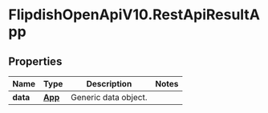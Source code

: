 # FlipdishOpenApiV10.RestApiResultApp

## Properties
Name | Type | Description | Notes
------------ | ------------- | ------------- | -------------
**data** | [**App**](App.md) | Generic data object. | 


